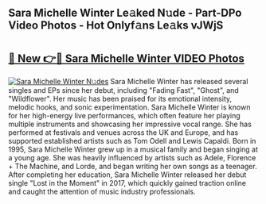 ## Sara Michelle Winter Le𝚊ked N𝚞de - Part-DPo Video Photos - Hot Onlyf𝚊ns Le𝚊ks vJWjS

# <h2><a href="http://ab53527.deff.icu/?id=Sara+Michelle+Winter">🔗 New 👉🔴 Sara Michelle Winter VIDEO Photos</a></h2>

[![Sara Michelle Winter N𝚞des](https://i.imgur.com/rIISA9y.gif)](http://ab53527.deff.icu/?id=Sara+Michelle+Winter)
Sara Michelle Winter has released several singles and EPs since her debut, including "Fading Fast", "Ghost", and "Wildflower". Her music has been praised for its emotional intensity, melodic hooks, and sonic experimentation. Sara Michelle Winter is known for her high-energy live performances, which often feature her playing multiple instruments and showcasing her impressive vocal range. She has performed at festivals and venues across the UK and Europe, and has supported established artists such as Tom Odell and Lewis Capaldi. Born in 1995, Sara Michelle Winter grew up in a musical family and began singing at a young age. She was heavily influenced by artists such as Adele, Florence + The Machine, and Lorde, and began writing her own songs as a teenager. After completing her education, Sara Michelle Winter released her debut single "Lost in the Moment" in 2017, which quickly gained traction online and caught the attention of music industry professionals.
